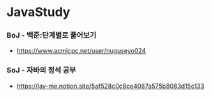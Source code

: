 # JavaStudy
### BoJ - 백준:단계별로 풀어보기
- https://www.acmicpc.net/user/nuguseyo024
  
### SoJ - 자바의 정석 공부
- https://jay-me.notion.site/5af528c0c8ce4087a575b8083d15c133
